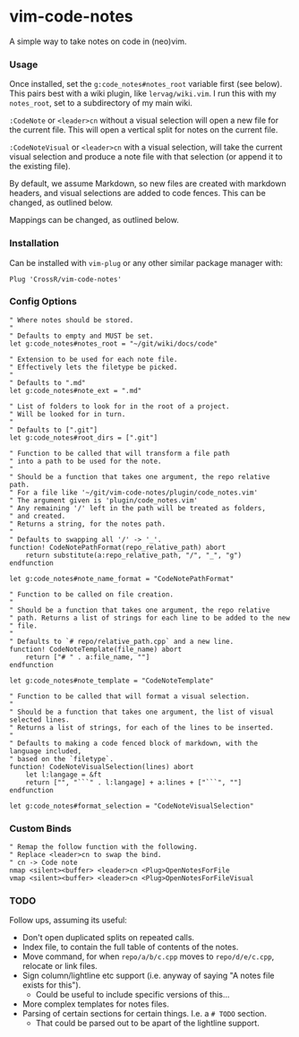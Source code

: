 # vim-code-notes

A simple way to take notes on code in (neo)vim.

### Usage

Once installed, set the `g:code_notes#notes_root` variable first (see below).
This pairs best with a wiki plugin, like `lervag/wiki.vim`. I run this with my
`notes_root`, set to a subdirectory of my main wiki.

`:CodeNote` or `<leader>cn` without a visual selection will open a new file for the
current file. This will open a vertical split for notes on the current file.

`:CodeNoteVisual` or `<leader>cn` with a visual selection, will take the current visual
selection and produce a note file with that selection (or append it to the existing
file).

By default, we assume Markdown, so new files are created with markdown headers, and
visual selections are added to code fences. This can be changed, as outlined below.

Mappings can be changed, as outlined below.

### Installation

Can be installed with `vim-plug` or any other similar package manager with:

```vim
Plug 'CrossR/vim-code-notes'
```

### Config Options

```vim
" Where notes should be stored.
"
" Defaults to empty and MUST be set.
let g:code_notes#notes_root = "~/git/wiki/docs/code"

" Extension to be used for each note file.
" Effectively lets the filetype be picked.
"
" Defaults to ".md"
let g:code_notes#note_ext = ".md"

" List of folders to look for in the root of a project.
" Will be looked for in turn.
"
" Defaults to [".git"]
let g:code_notes#root_dirs = [".git"]

" Function to be called that will transform a file path
" into a path to be used for the note.
"
" Should be a function that takes one argument, the repo relative path.
" For a file like '~/git/vim-code-notes/plugin/code_notes.vim'
" The argument given is 'plugin/code_notes.vim'
" Any remaining '/' left in the path will be treated as folders,
" and created.
" Returns a string, for the notes path.
"
" Defaults to swapping all '/' -> '_'.
function! CodeNotePathFormat(repo_relative_path) abort
    return substitute(a:repo_relative_path, "/", "_", "g")
endfunction

let g:code_notes#note_name_format = "CodeNotePathFormat"

" Function to be called on file creation.
"
" Should be a function that takes one argument, the repo relative
" path. Returns a list of strings for each line to be added to the new
" file.
"
" Defaults to `# repo/relative_path.cpp` and a new line.
function! CodeNoteTemplate(file_name) abort
    return ["# " . a:file_name, ""]
endfunction

let g:code_notes#note_template = "CodeNoteTemplate"

" Function to be called that will format a visual selection.
"
" Should be a function that takes one argument, the list of visual selected lines.
" Returns a list of strings, for each of the lines to be inserted.
"
" Defaults to making a code fenced block of markdown, with the language included,
" based on the `filetype`.
function! CodeNoteVisualSelection(lines) abort
    let l:langage = &ft
    return ["", "```" . l:langage] + a:lines + ["```", ""]
endfunction

let g:code_notes#format_selection = "CodeNoteVisualSelection"
```

### Custom Binds

```vim
" Remap the follow function with the following.
" Replace <leader>cn to swap the bind.
" cn -> Code note
nmap <silent><buffer> <leader>cn <Plug>OpenNotesForFile
vmap <silent><buffer> <leader>cn <Plug>OpenNotesForFileVisual
```

### TODO

Follow ups, assuming its useful:

 - Don't open duplicated splits on repeated calls.
 - Index file, to contain the full table of contents of the notes.
 - Move command, for when `repo/a/b/c.cpp` moves to `repo/d/e/c.cpp`, relocate or link
     files.
 - Sign column/lightline etc support (i.e. anyway of saying "A notes file exists for
     this").
     - Could be useful to include specific versions of this...
 - More complex templates for notes files.
 - Parsing of certain sections for certain things. I.e. a `# TODO` section.
    -  That could be parsed out to be apart of the lightline support.
